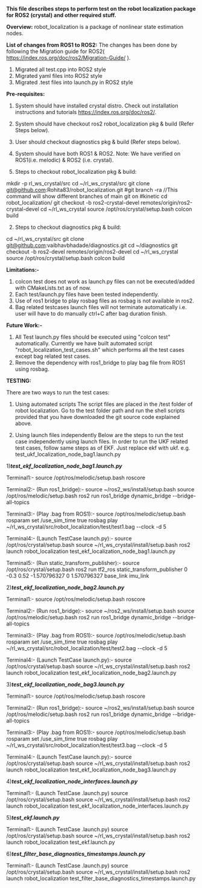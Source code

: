 
**This file describes steps to perform test on the robot localization package for ROS2 (crystal) and other required stuff.**

**Overview:**
robot_localization is a package of nonlinear state estimation nodes.

**List of changes from ROS1 to ROS2:**
The changes has been done by following the Migration guide for ROS2( https://index.ros.org/doc/ros2/Migration-Guide/ ).

1. Migrated all test.cpp into ROS2 style
2. Migrated yaml files into ROS2 style
3. Migrated .test files into launch.py in ROS2 style

**Pre-requisites:**
1. System should have installed crystal distro. Check out installation instructions and tutorials https://index.ros.org/doc/ros2/.
2. System should have checkout ros2 robot_localization pkg & build (Refer Steps below).
3. User should checkout diagnostics pkg & build (Refer steps below).
4. System should have both ROS1 & ROS2. Note: We have verified on ROS1(i.e. melodic) & ROS2 (i.e. crystal).

1. Steps to checkout robot_localization pkg & build:

mkdir -p rl_ws_crystal/src
cd ~/rl_ws_crystal/src
git clone git@github.com:Rohita83/robot_localization.git
 #git branch -ra //This command will show different branches of main git on #kinetic
cd robot_localization/
git checkout -b ros2-crystal-devel remotes/origin/ros2-crystal-devel
cd ~/rl_ws_crystal
source /opt/ros/crystal/setup.bash
colcon build

2. Steps to checkout diagnostics pkg & build:

cd ~/rl_ws_crystal/src
git clone git@github.com:vaibhavbhadade/diagnostics.git
cd ~/diagnostics
git checkout -b ros2-devel remotes/origin/ros2-devel
cd ~/rl_ws_crystal
source /opt/ros/crystal/setup.bash
colcon build

**Limitations:-** 
1. colcon test does not work as launch.py files can not be executed/added with CMakeLists.txt as of now.
2. Each test/launch.py files have been tested independently.
3. Use of ros1 bridge to play rosbag files as rosbag is not available in ros2.
4. Bag related testcases launch files will not terminate automatically i.e. user will have to do manually ctrl+C after bag duration finish.

**Future Work:-**
1. All Test launch.py files should be executed using "colcon test" automatically. Currently we have built automated script "robot_localization_test_cases.sh" which performs all the test cases except bag related test cases.
2. Remove the dependency with ros1_bridge to play bag file from ROS1 using rosbag.

**TESTING:**

There are two ways to run the test cases:
1. Using automated scripts
The script files are placed in the /test folder of robot localization.
Go to the test folder path and run the shell scripts provided that you have downloaded the git source code explained above.

2. Using launch files independently
Below are the steps to run the test case independently using launch files.
In order to run the UKF related test cases, follow same steps as of EKF. Just replace ekf with ukf.
e.g. test_ukf_localization_node_bag1.launch.py

1)*******test_ekf_localization_node_bag1.launch.py*******

Terminal1:-
source /opt/ros/melodic/setup.bash
roscore

Terminal2:- (Run ros1_bridge):-
source ~/ros2_ws/install/setup.bash
source /opt/ros/melodic/setup.bash
ros2 run ros1_bridge dynamic_bridge --bridge-all-topics	

Terminal3:- (Play .bag from ROS1):-
source /opt/ros/melodic/setup.bash
rosparam set /use_sim_time true
rosbag play ~/rl_ws_crystal/src/robot_localization/test/test1.bag --clock -d 5

Terminal4:- (Launch TestCase launch.py):-
source /opt/ros/crystal/setup.bash
source ~/rl_ws_crystal/install/setup.bash
ros2 launch robot_localization test_ekf_localization_node_bag1.launch.py

Terminal5:- (Run static_transform_publisher):-
source /opt/ros/crystal/setup.bash
ros2 run tf2_ros static_transform_publisher 0 -0.3 0.52 -1.570796327 0 1.570796327 base_link imu_link


2)*******test_ekf_localization_node_bag2.launch.py*******

Terminal1:-
source /opt/ros/melodic/setup.bash
roscore

Terminal2:- (Run ros1_bridge):-
source ~/ros2_ws/install/setup.bash
source /opt/ros/melodic/setup.bash
ros2 run ros1_bridge dynamic_bridge --bridge-all-topics	

Terminal3:- (Play .bag from ROS1):-
source /opt/ros/melodic/setup.bash
rosparam set /use_sim_time true
rosbag play ~/rl_ws_crystal/src/robot_localization/test/test2.bag --clock -d 5

Terminal4:- (Launch TestCase launch.py):-
source /opt/ros/crystal/setup.bash
source ~/rl_ws_crystal/install/setup.bash
ros2 launch robot_localization test_ekf_localization_node_bag2.launch.py

3)*******test_ekf_localization_node_bag3.launch.py*******

Terminal1:-
source /opt/ros/melodic/setup.bash
roscore

Terminal2:- (Run ros1_bridge):-
source ~/ros2_ws/install/setup.bash
source /opt/ros/melodic/setup.bash
ros2 run ros1_bridge dynamic_bridge --bridge-all-topics	

Terminal3:- (Play .bag from ROS1):-
source /opt/ros/melodic/setup.bash
rosparam set /use_sim_time true
rosbag play ~/rl_ws_crystal/src/robot_localization/test/test3.bag --clock -d 5

Terminal4:- (Launch TestCase launch.py):-
source /opt/ros/crystal/setup.bash
source ~/rl_ws_crystal/install/setup.bash
ros2 launch robot_localization test_ekf_localization_node_bag3.launch.py

4)*******test_ekf_localization_node_interfaces.launch.py*******

Terminal1:- (Launch TestCase .launch.py)
source /opt/ros/crystal/setup.bash
source ~/rl_ws_crystal/install/setup.bash
ros2 launch robot_localization test_ekf_localization_node_interfaces.launch.py

5)*******test_ekf.launch.py*******

Terminal1:- (Launch TestCase .launch.py)
source /opt/ros/crystal/setup.bash
source ~/rl_ws_crystal/install/setup.bash
ros2 launch robot_localization test_ekf.launch.py

6)*******test_filter_base_diagnostics_timestamps.launch.py*******

Terminal1:- (Launch TestCase .launch.py)
source /opt/ros/crystal/setup.bash
source ~/rl_ws_crystal/install/setup.bash
ros2 launch robot_localization test_filter_base_diagnostics_timestamps.launch.py
